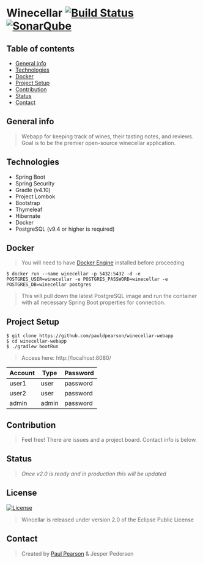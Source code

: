 # Winecellar [![Build Status](https://codebuild.us-east-2.amazonaws.com/badges?uuid=eyJlbmNyeXB0ZWREYXRhIjoiQ0xsMER4WjIrL08rTForL2NFQ3hkSzhtVkNkWkQ2YkVsblhCbjlSYW53U3UvRklmajhNVm5nMWg5US9iUnQ1dmxubHdtUkd5S1dWYVIrNHNxWTF1M2VRPSIsIml2UGFyYW1ldGVyU3BlYyI6ImFlV3gzV0lGSmpTVDBhQzIiLCJtYXRlcmlhbFNldFNlcmlhbCI6MX0%3D&branch=master)](https://aws.amazon.com/console/) [![SonarQube](https://sonarcloud.io/api/project_badges/measure?project=pauldpearson_winecellar-webapp&metric=alert_status)](https://sonarcloud.io/dashboard?id=pauldpearson_winecellar-webapp)

## Table of contents
* [General info](#general-info)
* [Technologies](#technologies)
* [Docker](#docker)
* [Project Setup](#project-setup)
* [Contribution](#contribution)
* [Status](#status)
* [Contact](#contact)

## General info
> Webapp for keeping track of wines, their tasting notes, and reviews. Goal is to be the premier open-source winecellar application.

## Technologies
* Spring Boot
* Spring Security
* Gradle (v4.10)
* Project Lombok
* Bootstrap
* Thymeleaf
* Hibernate
* Docker
* PostgreSQL (v9.4 or higher is required)

## Docker

> You will need to have [Docker Engine](https://docs.docker.com/install/) installed before proceeding

```
$ docker run --name winecellar -p 5432:5432 -d -e POSTGRES_USER=winecellar -e POSTGRES_PASSWORD=winecellar -e POSTGRES_DB=winecellar postgres
```
> This will pull down the latest PostgreSQL image and run the container with all necessary Spring Boot properties for connection. 

## Project Setup
```
$ git clone https://github.com/pauldpearson/winecellar-webapp
$ cd winecellar-webapp
$ ./gradlew bootRun
```
> Access here: http://localhost:8080/

| Account | Type  | Password |
| ------- | ----- | -------- |
| user1   | user  | password |
| user2   | user  | password |
| admin   | admin | password |

## Contribution
> Feel free!  There are issues and a project board.  Contact info is below.

## Status
> *Once v2.0 is ready and in production this will be updated*

## License
[![License](https://img.shields.io/badge/License-EPL%202.0-orange.svg)](https://www.eclipse.org/legal/epl-2.0/)
> Wincellar is released under version 2.0 of the Eclipse Public License

## Contact
> Created by [Paul Pearson](mailto:paul.darlington.pearson@gmail.com) & Jesper Pedersen

